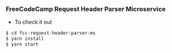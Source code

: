 ### FreeCodeCamp Request Header Parser Microservice
- To check it out

```sh
$ cd fcc-request-header-parser-ms
$ yarn install
$ yarn start
```
